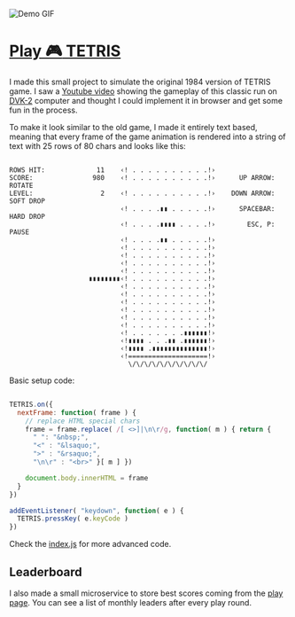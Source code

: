 ![Demo GIF](https://cdn.rawgit.com/ytiurin/tetris/master/public/demo.gif)

# [Play :video_game: TETRIS](//ytiurin.github.io/tetris/)

I made this small project to simulate the original 1984 version of TETRIS game. I saw a [Youtube video](https://www.youtube.com/watch?v=O0gAgQQHFcQ) showing the gameplay of this classic run on [DVK-2](https://en.wikipedia.org/wiki/DVK) computer and thought I could implement it in browser and get some fun in the process.

To make it look similar to the old game, I made it entirely text based, meaning that every frame of the game animation is rendered into a string of text with 25 rows of 80 chars and looks like this:

```

ROWS HIT:             11    ‹! . . . . . . . . . .!›                            
SCORE:               980    ‹! . . . . . . . . . .!›      UP ARROW: ROTATE      
LEVEL:                 2    ‹! . . . . . . . . . .!›    DOWN ARROW: SOFT DROP   
                            ‹! . . . .▮▮ . . . . .!›      SPACEBAR: HARD DROP   
                            ‹! . . . .▮▮▮▮ . . . .!›        ESC, P: PAUSE       
                            ‹! . . . .▮▮ . . . . .!›                            
                            ‹! . . . . . . . . . .!›                            
                            ‹! . . . . . . . . . .!›                            
                            ‹! . . . . . . . . . .!›                            
                            ‹! . . . . . . . . . .!›                            
                    ▮▮▮▮▮▮▮▮‹! . . . . . . . . . .!›                            
                            ‹! . . . . . . . . . .!›                            
                            ‹! . . . . . . . . . .!›                            
                            ‹! . . . . . . . . . .!›                            
                            ‹! . . . . . . . . . .!›                            
                            ‹! . . . . . . . . . .!›                            
                            ‹! . . . . . . . . . .!›                            
                            ‹! . . . . . . .▮▮▮▮▮▮!›                            
                            ‹!▮▮▮▮ . . .▮▮ .▮▮▮▮▮▮!›                            
                            ‹!▮▮▮▮ .▮▮▮▮▮▮▮▮▮▮▮▮▮▮!›                            
                            ‹!====================!›                            
                              \/\/\/\/\/\/\/\/\/\/                              

```

Basic setup code:

```javascript

TETRIS.on({
  nextFrame: function( frame ) {
    // replace HTML special chars
    frame = frame.replace( /[ <>]|\n\r/g, function( m ) { return {
      " ": "&nbsp;",
      "<" : "&lsaquo;",
      ">" : "&rsaquo;",
      "\n\r" : "<br>" }[ m ] })

    document.body.innerHTML = frame
  }
})

addEventListener( "keydown", function( e ) {
  TETRIS.pressKey( e.keyCode )
})

```

Check the [index.js](https://github.com/ytiurin/tetris/blob/master/src/index.js) for more advanced code.

## Leaderboard

I also made a small microservice to store best scores coming from the [play page](//ytiurin.github.io/tetris/). You can see a list of monthly leaders after every play round.
